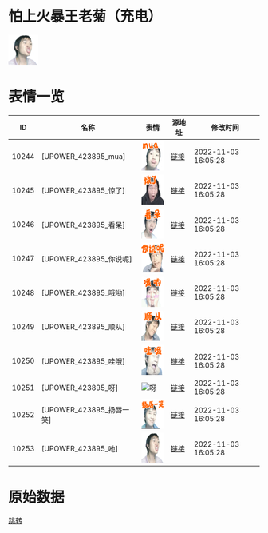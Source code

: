# 怕上火暴王老菊（充电）

<img src="./cover.png" height="60" alt="cover" />

# 表情一览

|ID|名称|表情|源地址|修改时间|
|----|----|----|----|----|
|10244|[UPOWER_423895_mua]|<img src="./pic/010244_%5BUPOWER_423895_mua%5D.png" height="60" alt="mua"/>|[链接](http://i0.hdslb.com/bfs/garb/4efb9c7fe0ff46a3d77a711d1973fd64ff9d78b0.png)|2022-11-03 16:05:28|
|10245|[UPOWER_423895_惊了]|<img src="./pic/010245_%5BUPOWER_423895_惊了%5D.png" height="60" alt="惊了"/>|[链接](http://i0.hdslb.com/bfs/garb/3f7fa9c426a5c9c392a353cea77559cfb07f6b4e.png)|2022-11-03 16:05:28|
|10246|[UPOWER_423895_看呆]|<img src="./pic/010246_%5BUPOWER_423895_看呆%5D.png" height="60" alt="看呆"/>|[链接](http://i0.hdslb.com/bfs/garb/2de6e7676d2e3463cf280fe648bd8277e2daa197.png)|2022-11-03 16:05:28|
|10247|[UPOWER_423895_你说呢]|<img src="./pic/010247_%5BUPOWER_423895_你说呢%5D.png" height="60" alt="你说呢"/>|[链接](http://i0.hdslb.com/bfs/garb/402be45e0b70d568c7c6fecc6bee2fb0f9927139.png)|2022-11-03 16:05:28|
|10248|[UPOWER_423895_哦哟]|<img src="./pic/010248_%5BUPOWER_423895_哦哟%5D.png" height="60" alt="哦哟"/>|[链接](http://i0.hdslb.com/bfs/garb/bc8c9faaae5aee7759608600cd92c2bc4a81b342.png)|2022-11-03 16:05:28|
|10249|[UPOWER_423895_顺从]|<img src="./pic/010249_%5BUPOWER_423895_顺从%5D.png" height="60" alt="顺从"/>|[链接](http://i0.hdslb.com/bfs/garb/8651fd64137f11c3e440931dbd4da81adecb7243.png)|2022-11-03 16:05:28|
|10250|[UPOWER_423895_哇哦]|<img src="./pic/010250_%5BUPOWER_423895_哇哦%5D.png" height="60" alt="哇哦"/>|[链接](http://i0.hdslb.com/bfs/garb/2a6ac6188142c4b510a70e14e2b51f0a1b2465d5.png)|2022-11-03 16:05:28|
|10251|[UPOWER_423895_呀]|<img src="./pic/010251_%5BUPOWER_423895_呀%5D.png" height="60" alt="呀"/>|[链接](http://i0.hdslb.com/bfs/garb/f086bb6c759060a7d25551b191b77f9a3c9e6a17.png)|2022-11-03 16:05:28|
|10252|[UPOWER_423895_扬唇一笑]|<img src="./pic/010252_%5BUPOWER_423895_扬唇一笑%5D.png" height="60" alt="扬唇一笑"/>|[链接](http://i0.hdslb.com/bfs/garb/dfd5e3cbcfd8c0a17924619fccb66df831978898.png)|2022-11-03 16:05:28|
|10253|[UPOWER_423895_吔]|<img src="./pic/010253_%5BUPOWER_423895_吔%5D.png" height="60" alt="吔"/>|[链接](http://i0.hdslb.com/bfs/garb/b0954ea59430505ee73a21c337dc807a7544e683.png)|2022-11-03 16:05:28|

# 原始数据

[跳转](./raw.json)


